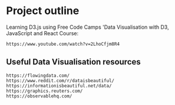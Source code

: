 # Project outline


Learning D3.js using Free Code Camps 'Data Visualisation with D3, JavaScript and React Course:
```
https://www.youtube.com/watch?v=2LhoCfjm8R4
```


## Useful Data Visualisation resources

```
https://flowingdata.com/
https://www.reddit.com/r/dataisbeautiful/
https://informationisbeautiful.net/data/
https://graphics.reuters.com/
https://observablehq.com/

```

